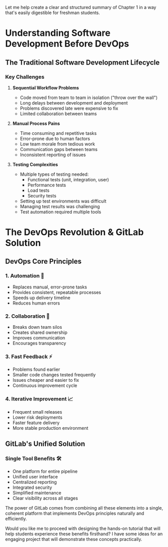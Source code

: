 Let me help create a clear and structured summary of Chapter 1 in a way that's easily digestible for freshman students.

# Understanding Software Development Before DevOps

## The Traditional Software Development Lifecycle

### Key Challenges

1. **Sequential Workflow Problems**
   - Code moved from team to team in isolation ("throw over the wall")
   - Long delays between development and deployment
   - Problems discovered late were expensive to fix
   - Limited collaboration between teams

2. **Manual Process Pains**
   - Time consuming and repetitive tasks
   - Error-prone due to human factors
   - Low team morale from tedious work
   - Communication gaps between teams
   - Inconsistent reporting of issues

3. **Testing Complexities**
   - Multiple types of testing needed:
     - Functional tests (unit, integration, user)
     - Performance tests
     - Load tests
     - Security tests
   - Setting up test environments was difficult
   - Managing test results was challenging
   - Test automation required multiple tools

# The DevOps Revolution & GitLab Solution

## DevOps Core Principles

### 1. Automation 🤖
- Replaces manual, error-prone tasks
- Provides consistent, repeatable processes
- Speeds up delivery timeline
- Reduces human errors

### 2. Collaboration 🤝
- Breaks down team silos
- Creates shared ownership
- Improves communication
- Encourages transparency

### 3. Fast Feedback ⚡
- Problems found earlier
- Smaller code changes tested frequently
- Issues cheaper and easier to fix
- Continuous improvement cycle

### 4. Iterative Improvement 📈
- Frequent small releases
- Lower risk deployments
- Faster feature delivery
- More stable production environment

## GitLab's Unified Solution

### Single Tool Benefits 🛠️
- One platform for entire pipeline
- Unified user interface
- Centralized reporting
- Integrated security
- Simplified maintenance
- Clear visibility across all stages

The power of GitLab comes from combining all these elements into a single, coherent platform that implements DevOps principles naturally and efficiently.

Would you like me to proceed with designing the hands-on tutorial that will help students experience these benefits firsthand? I have some ideas for an engaging project that will demonstrate these concepts practically.
